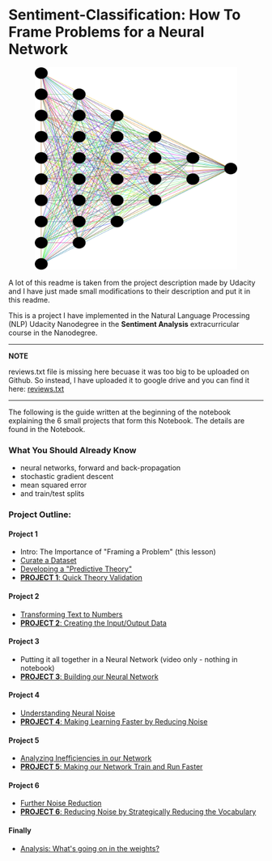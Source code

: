 # Sentiment-Classification: How To Frame Problems for a Neural Network

<p align="center">
<img src="Neural_Network.png" width="400" height="400" />
 </p>
 
A lot of this readme is taken from the project description made by Udacity and I have just made small modifications to their description and put it in this readme.

This is a project I have implemented in the Natural Language Processing (NLP) Udacity Nanodegree in the **Sentiment Analysis** extracurricular course in the Nanodegree.

---
**NOTE**

reviews.txt file is missing here becuase it was too big to be uploaded on Github. So instead, I have uploaded it to google drive and you can find it here: [reviews.txt](https://drive.google.com/file/d/1Niqlij37z0mixAXzJuv6lSxprXHf2dsb/view?usp=sharing)

---

The following is the guide written at the beginning of the notebook explaining the 6 small projects that form this Notebook. The details
are found in the Notebook.

### What You Should Already Know

- neural networks, forward and back-propagation
- stochastic gradient descent
- mean squared error
- and train/test splits


### Project Outline:

#### Project 1
- Intro: The Importance of "Framing a Problem" (this lesson)
- [Curate a Dataset](#lesson_1)
- [Developing a "Predictive Theory"](#lesson_2)
- [**PROJECT 1**: Quick Theory Validation](#project_1)

#### Project 2
- [Transforming Text to Numbers](#lesson_3)
- [**PROJECT 2**: Creating the Input/Output Data](#project_2)

#### Project 3
- Putting it all together in a Neural Network (video only - nothing in notebook)
- [**PROJECT 3**: Building our Neural Network](#project_3)

#### Project 4
- [Understanding Neural Noise](#lesson_4)
- [**PROJECT 4**: Making Learning Faster by Reducing Noise](#project_4)

#### Project 5
- [Analyzing Inefficiencies in our Network](#lesson_5)
- [**PROJECT 5**: Making our Network Train and Run Faster](#project_5)

#### Project 6
- [Further Noise Reduction](#lesson_6)
- [**PROJECT 6**: Reducing Noise by Strategically Reducing the Vocabulary](#project_6)

#### Finally
- [Analysis: What's going on in the weights?](#lesson_7)
